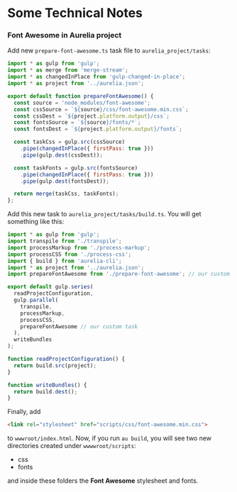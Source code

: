 # Some Technical Notes

### Font Awesome in Aurelia project

Add new `prepare-font-awesome.ts` task file to `aurelia_project/tasks`:

```javascript
import * as gulp from 'gulp';
import * as merge from 'merge-stream';
import * as changedInPlace from 'gulp-changed-in-place';
import * as project from '../aurelia.json';

export default function prepareFontAwesome() {
  const source = 'node_modules/font-awesome';
  const cssSource = `${source}/css/font-awesome.min.css`;
  const cssDest = `${project.platform.output}/css`;
  const fontsSource = `${source}/fonts/*`;
  const fontsDest = `${project.platform.output}/fonts`;

  const taskCss = gulp.src(cssSource)
    .pipe(changedInPlace({ firstPass: true }))
    .pipe(gulp.dest(cssDest));

  const taskFonts = gulp.src(fontsSource)
    .pipe(changedInPlace({ firstPass: true }))
    .pipe(gulp.dest(fontsDest));

  return merge(taskCss, taskFonts);
};
```

Add this new task to `aurelia_project/tasks/build.ts`. You will get something like this:

```javascript
import * as gulp from 'gulp';
import transpile from './transpile';
import processMarkup from './process-markup';
import processCSS from './process-css';
import { build } from 'aurelia-cli';
import * as project from '../aurelia.json';
import prepareFontAwesome from './prepare-font-awesome'; // our custom task

export default gulp.series(
  readProjectConfiguration,
  gulp.parallel(
    transpile,
    processMarkup,
    processCSS,
    prepareFontAwesome // our custom task
  ),
  writeBundles
);

function readProjectConfiguration() {
  return build.src(project);
}

function writeBundles() {
  return build.dest();
}
```

Finally, add 

```html
<link rel="stylesheet" href="scripts/css/font-awesome.min.css">
```

to `wwwroot/index.html`. Now, if you run `au build`, you will see two new directories created under `wwwwroot/scripts`:

*   css
*   fonts

and inside these folders the **Font Awesome** stylesheet and fonts.
